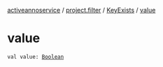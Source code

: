 [activeannoservice](../../index.md) / [project.filter](../index.md) / [KeyExists](index.md) / [value](./value.md)

# value

`val value: `[`Boolean`](https://kotlinlang.org/api/latest/jvm/stdlib/kotlin/-boolean/index.html)